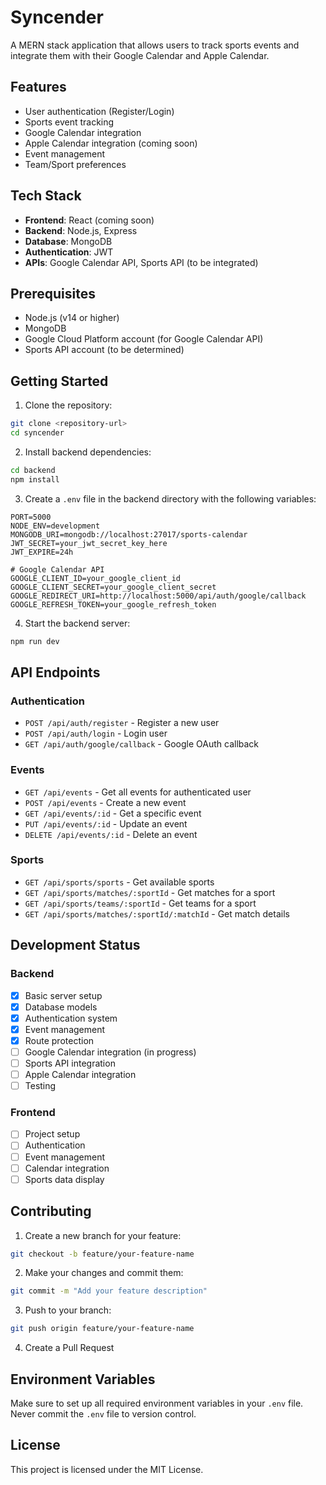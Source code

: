 # Syncender

A MERN stack application that allows users to track sports events and integrate them with their Google Calendar and Apple Calendar.

## Features

- User authentication (Register/Login)
- Sports event tracking
- Google Calendar integration
- Apple Calendar integration (coming soon)
- Event management
- Team/Sport preferences

## Tech Stack

- **Frontend**: React (coming soon)
- **Backend**: Node.js, Express
- **Database**: MongoDB
- **Authentication**: JWT
- **APIs**: Google Calendar API, Sports API (to be integrated)

## Prerequisites

- Node.js (v14 or higher)
- MongoDB
- Google Cloud Platform account (for Google Calendar API)
- Sports API account (to be determined)

## Getting Started

1. Clone the repository:
```bash
git clone <repository-url>
cd syncender
```

2. Install backend dependencies:
```bash
cd backend
npm install
```

3. Create a `.env` file in the backend directory with the following variables:
```env
PORT=5000
NODE_ENV=development
MONGODB_URI=mongodb://localhost:27017/sports-calendar
JWT_SECRET=your_jwt_secret_key_here
JWT_EXPIRE=24h

# Google Calendar API
GOOGLE_CLIENT_ID=your_google_client_id
GOOGLE_CLIENT_SECRET=your_google_client_secret
GOOGLE_REDIRECT_URI=http://localhost:5000/api/auth/google/callback
GOOGLE_REFRESH_TOKEN=your_google_refresh_token
```

4. Start the backend server:
```bash
npm run dev
```

## API Endpoints

### Authentication
- `POST /api/auth/register` - Register a new user
- `POST /api/auth/login` - Login user
- `GET /api/auth/google/callback` - Google OAuth callback

### Events
- `GET /api/events` - Get all events for authenticated user
- `POST /api/events` - Create a new event
- `GET /api/events/:id` - Get a specific event
- `PUT /api/events/:id` - Update an event
- `DELETE /api/events/:id` - Delete an event

### Sports
- `GET /api/sports/sports` - Get available sports
- `GET /api/sports/matches/:sportId` - Get matches for a sport
- `GET /api/sports/teams/:sportId` - Get teams for a sport
- `GET /api/sports/matches/:sportId/:matchId` - Get match details

## Development Status

### Backend
- [x] Basic server setup
- [x] Database models
- [x] Authentication system
- [x] Event management
- [x] Route protection
- [ ] Google Calendar integration (in progress)
- [ ] Sports API integration
- [ ] Apple Calendar integration
- [ ] Testing

### Frontend
- [ ] Project setup
- [ ] Authentication
- [ ] Event management
- [ ] Calendar integration
- [ ] Sports data display

## Contributing

1. Create a new branch for your feature:
```bash
git checkout -b feature/your-feature-name
```

2. Make your changes and commit them:
```bash
git commit -m "Add your feature description"
```

3. Push to your branch:
```bash
git push origin feature/your-feature-name
```

4. Create a Pull Request

## Environment Variables

Make sure to set up all required environment variables in your `.env` file. Never commit the `.env` file to version control.

## License

This project is licensed under the MIT License. 